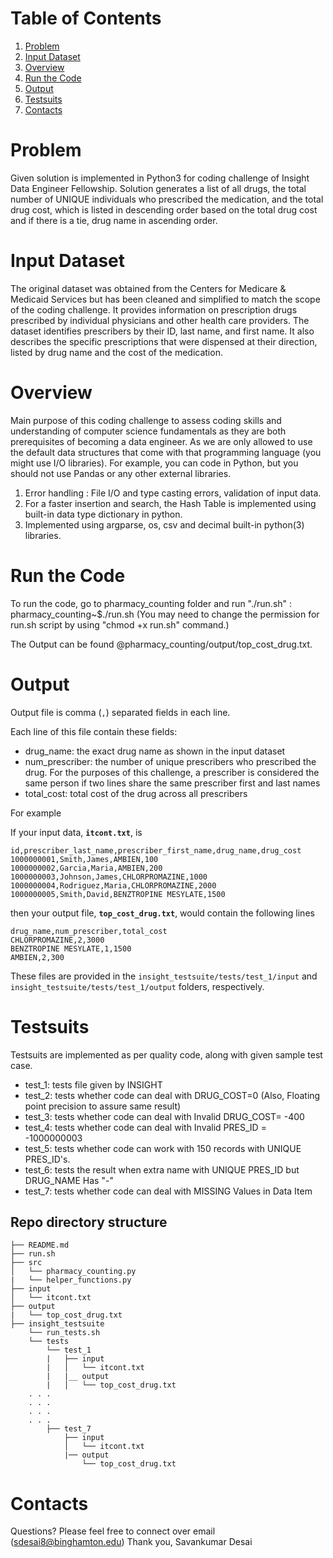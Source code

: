 # Table of Contents
1. [Problem](README.md#problem)
1. [Input Dataset](README.md#input-dataset)
1. [Overview](README.md#overview)
1. [Run the Code](README.md#run-the-code)
1. [Output](README.md#output)
1. [Testsuits](README.md#testsuits)
1. [Contacts](README.md#contacts)

# Problem

Given solution is implemented in Python3 for coding challenge of Insight Data Engineer Fellowship. Solution generates a list of all drugs, the total number of UNIQUE individuals who prescribed the medication, and the total drug cost, which is listed in descending order based on the total drug cost and if there is a tie, drug name in ascending order. 

# Input Dataset

The original dataset was obtained from the Centers for Medicare & Medicaid Services but has been cleaned and simplified to match the scope of the coding challenge. It provides information on prescription drugs prescribed by individual physicians and other health care providers. The dataset identifies prescribers by their ID, last name, and first name.  It also describes the specific prescriptions that were dispensed at their direction, listed by drug name and the cost of the medication. 

# Overview

Main purpose of this coding challenge to assess coding skills and understanding of computer science fundamentals as they are both prerequisites of becoming a data engineer. As we are only allowed to use the default data structures that come with that programming language (you might use I/O libraries). For example, you can code in Python, but you should not use Pandas or any other external libraries. 

1. Error handling : File I/O and type casting errors, validation of input data.
2. For a faster insertion and search, the Hash Table is implemented using built-in data type dictionary in python.
3. Implemented using argparse, os, csv and decimal built-in python(3) libraries.

# Run the Code

To run the code, go to pharmacy_counting folder and run "./run.sh" : pharmacy_counting~$./run.sh
(You may need to change the permission for run.sh script by using "chmod +x run.sh" command.)

The Output can be found @pharmacy_counting/output/top_cost_drug.txt. 


# Output 

Output file is comma (`,`) separated fields in each line.

Each line of this file contain these fields:
* drug_name: the exact drug name as shown in the input dataset
* num_prescriber: the number of unique prescribers who prescribed the drug. For the purposes of this challenge, a prescriber is considered the same person if two lines share the same prescriber first and last names
* total_cost: total cost of the drug across all prescribers

For example

If your input data, **`itcont.txt`**, is
```
id,prescriber_last_name,prescriber_first_name,drug_name,drug_cost
1000000001,Smith,James,AMBIEN,100
1000000002,Garcia,Maria,AMBIEN,200
1000000003,Johnson,James,CHLORPROMAZINE,1000
1000000004,Rodriguez,Maria,CHLORPROMAZINE,2000
1000000005,Smith,David,BENZTROPINE MESYLATE,1500
```

then your output file, **`top_cost_drug.txt`**, would contain the following lines
```
drug_name,num_prescriber,total_cost
CHLORPROMAZINE,2,3000
BENZTROPINE MESYLATE,1,1500
AMBIEN,2,300
```

These files are provided in the `insight_testsuite/tests/test_1/input` and `insight_testsuite/tests/test_1/output` folders, respectively.

# Testsuits

Testsuits are implemented as per quality code, along with given sample test case.

 * test_1: tests file given by INSIGHT
 * test_2: tests whether code can deal with DRUG_COST=0 (Also, Floating point precision to assure same result)
 * test_3: tests whether code can deal with Invalid DRUG_COST= -400
 * test_4: tests whether code can deal with Invalid PRES_ID = -1000000003
 * test_5: tests whether code can work with 150 records with UNIQUE PRES_ID's.
 * test_6: tests the result when extra name with UNIQUE PRES_ID but DRUG_NAME Has "-"
 * test_7: tests whether code can deal with MISSING Values in Data Item

## Repo directory structure


    ├── README.md 
    ├── run.sh
    ├── src
    │   └── pharmacy_counting.py
    |   └── helper_functions.py
    ├── input
    │   └── itcont.txt
    ├── output
    |   └── top_cost_drug.txt
    ├── insight_testsuite
        └── run_tests.sh
        └── tests
            └── test_1
            |   ├── input
            |   │   └── itcont.txt
            |   |__ output
            |   │   └── top_cost_drug.txt
	    . . .
	    . . .
	    . . .
	    . . .
            ├── test_7
                ├── input
                │   └── itcont.txt
                |── output
                    └── top_cost_drug.txt


# Contacts
Questions? Please feel free to connect over email (sdesai8@binghamton.edu)
Thank you,
Savankumar Desai
